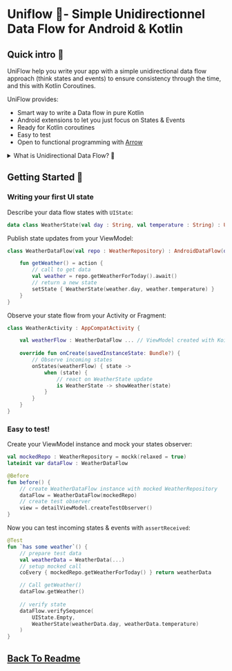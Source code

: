 
# Uniflow 🦄- Simple Unidirectionnel Data Flow for Android & Kotlin

## Quick intro 🚸

UniFlow help you write your app with a simple unidirectional data flow approach (think states and events) to ensure consistency through the time, and this with Kotlin Coroutines.

UniFlow provides:
* Smart way to write a Data flow in pure Kotlin
* Android extensions to let you just focus on States & Events
* Ready for Kotlin coroutines
* Easy to test
* Open to functional programming with [Arrow](https://arrow-kt.io/)

<details><summary>What is Unidirectional Data Flow? 🤔</summary>
<p>

### What is Unidirectional Data Flow?

Unidirectional Data Flow is a concept that means that data has one, and only one, way to be transferred to other parts of the application.

This means that:

- state is passed to the view
- actions are triggered by the view
- actions can update the state
- the state change is passed to the view

The view is a result of the application state. State can only change when actions happen. When actions happen, the state is updated.

Thanks to one-way bindings, data cannot flow in the opposite way (as would happen with two-way bindings, for example), and this has some key advantages:

it’s less error prone, as you have more control over your data
it’s easier to debug, as you know what is coming from where

</p>
</details>

## Getting Started 🚀

### Writing your first UI state

Describe your data flow states with `UIState`:

```kotlin
data class WeatherState(val day : String, val temperature : String) : UIState()
```

Publish state updates from your ViewModel:

```kotlin
class WeatherDataFlow(val repo : WeatherRepository) : AndroidDataFlow(defaultState = Empty) {

    fun getWeather() = action {
        // call to get data
        val weather = repo.getWeatherForToday().await()
        // return a new state
        setState { WeatherState(weather.day, weather.temperature) }
    }
}
```

Observe your state flow from your Activity or Fragment:

```kotlin
class WeatherActivity : AppCompatActivity {

	val weatherFlow : WeatherDataFlow ... // ViewModel created with Koin for example :)
	
	override fun onCreate(savedInstanceState: Bundle?) {		
		// Observe incoming states
		onStates(weatherFlow) { state ->
			when (state) {
				// react on WeatherState update
				is WeatherState -> showWeather(state)
			}
		}
	}
}

```

### Easy to test!

Create your ViewModel instance and mock your states observer:

```kotlin
val mockedRepo : WeatherRepository = mockk(relaxed = true)
lateinit var dataFlow : WeatherDataFlow

@Before
fun before() {
    // create WeatherDataFlow instance with mocked WeatherRepository
    dataFlow = WeatherDataFlow(mockedRepo)
    // create test observer 
    view = detailViewModel.createTestObserver()
}
```

Now you can test incoming states & events with `assertReceived`:

```kotlin
@Test
fun `has some weather`() {
    // prepare test data
    val weatherData = WeatherData(...)
    // setup mocked call
    coEvery { mockedRepo.getWeatherForToday() } return weatherData

    // Call getWeather()
    dataFlow.getWeather()
        
    // verify state
    dataFlow.verifySequence(
    	UIState.Empty,
        WeatherState(weatherData.day, weatherData.temperature)
    )
}
```

## [Back To Readme](../Readme.md)



